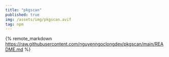 ```yaml
---
title: "pkgscan"
published: true
img: /assets/img/pkgscan.avif
tag: npm
---
```


{% remote_markdown https://raw.githubusercontent.com/nguyenngoclongdev/pkgscan/main/README.md %}
